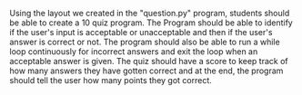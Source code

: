 Using the layout we created in the "question.py" program, students should be able to 
create a 10 quiz program. The Program should be able to identify if the user's input is 
acceptable or unacceptable and then if the user's answer is correct or not. 
The program should also be able to run a while loop continuously for incorrect answers 
and exit the loop when an acceptable answer is given. The quiz should have a score to 
keep track of how many answers they have gotten correct and at the end, the program 
should tell the user how many points they got correct.
